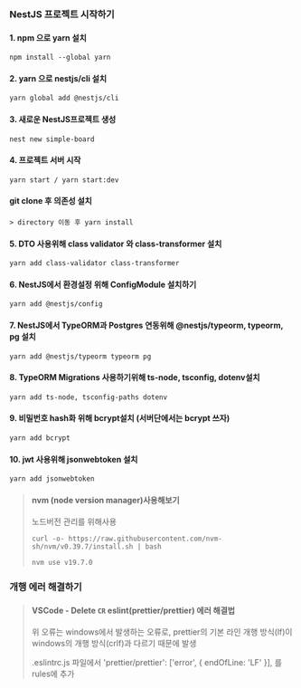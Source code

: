 ### NestJS 프로젝트 시작하기
#### 1. npm 으로 yarn 설치
```
npm install --global yarn
```
#### 2. yarn 으로 nestjs/cli 설치
```
yarn global add @nestjs/cli
```
#### 3. 새로운 NestJS프로젝트 생성
``` 
nest new simple-board
```
#### 4. 프로젝트 서버 시작
``` 
yarn start / yarn start:dev
```
#### git clone 후 의존성 설치
```
> directory 이동 후 yarn install
```
#### 5. DTO 사용위해 class validator 와 class-transformer 설치
``` 
yarn add class-validator class-transformer
```
#### 6. NestJS에서 환경설정 위해 ConfigModule 설치하기
``` 
yarn add @nestjs/config
```
#### 7. NestJS에서 TypeORM과 Postgres 연동위해 @nestjs/typeorm, typeorm, pg 설치
``` 
yarn add @nestjs/typeorm typeorm pg
```
#### 8. TypeORM Migrations 사용하기위해 ts-node, tsconfig, dotenv설치
``` 
yarn add ts-node, tsconfig-paths dotenv
```
#### 9. 비밀번호 hash화 위해 bcrypt설치 (서버단에서는 bcrypt 쓰자)
``` 
yarn add bcrypt
```
#### 10. jwt 사용위해 jsonwebtoken 설치
``` 
yarn add jsonwebtoken
```
> #### nvm (node version manager)사용해보기
> 노드버전 관리를 위해사용
> ```
> curl -o- https://raw.githubusercontent.com/nvm-sh/nvm/v0.39.7/install.sh | bash
> ```
> `nvm use v19.7.0`

### 개행 에러 해결하기
> #### VSCode - Delete `CR` eslint(prettier/prettier) 에러 해결법
> 위 오류는 windows에서 발생하는 오류로, 
prettier의 기본 라인 개행 방식(lf)이 windows의 개행 방식(crlf)과 다르기 때문에 발생
> 
> .eslintrc.js 파일에서 'prettier/prettier': ['error', { endOfLine: 'LF' }], 를 rules에 추가
